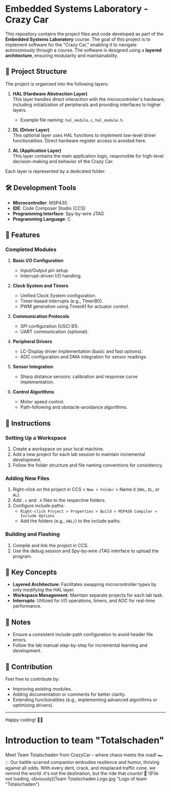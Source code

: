 # Embedded Systems Laboratory - Crazy Car

This repository contains the project files and code developed as part of the **Embedded Systems Laboratory** course. The goal of this project is to implement software for the "Crazy Car," enabling it to navigate autonomously through a course. The software is designed using a **layered architecture**, ensuring modularity and maintainability.

## 📂 Project Structure

The project is organized into the following layers:

1. **HAL (Hardware Abstraction Layer)**  
   This layer handles direct interaction with the microcontroller's hardware, including initialization of peripherals and providing interfaces to higher layers.  
   - Example file naming: `hal_module.c`, `hal_module.h`.

2. **DL (Driver Layer)**  
   This optional layer uses HAL functions to implement low-level driver functionalities. Direct hardware register access is avoided here.

3. **AL (Application Layer)**  
   This layer contains the main application logic, responsible for high-level decision-making and behavior of the Crazy Car.

Each layer is represented by a dedicated folder:

## 🛠 Development Tools

- **Microcontroller**: MSP430
- **IDE**: Code Composer Studio (CCS)
- **Programming Interface**: Spy-by-wire JTAG
- **Programming Language**: C

## 🚀 Features

### Completed Modules
1. **Basic I/O Configuration**  
   - Input/Output pin setup.
   - Interrupt-driven I/O handling.

2. **Clock System and Timers**  
   - Unified Clock System configuration.  
   - Timer-based interrupts (e.g., TimerB0).  
   - PWM generation using TimerA1 for actuator control.

3. **Communication Protocols**  
   - SPI configuration (USCI B1).  
   - UART communication (optional).

4. **Peripheral Drivers**  
   - LC-Display driver implementation (basic and fast options).  
   - ADC configuration and DMA integration for sensor readings.

5. **Sensor Integration**  
   - Sharp distance sensors: calibration and response curve implementation.  

6. **Control Algorithms**  
   - Motor speed control.  
   - Path-following and obstacle-avoidance algorithms.

## 📖 Instructions

### Setting Up a Workspace
1. Create a workspace on your local machine.  
2. Add a new project for each lab session to maintain incremental development.  
3. Follow the folder structure and file naming conventions for consistency.  

### Adding New Files
1. Right-click on the project in CCS > `New > Folder` > Name it (`HAL`, `DL`, or `AL`).  
2. Add `.c` and `.h` files to the respective folders.  
3. Configure include paths:  
   - `Right-click Project > Properties > Build > MSP430 Compiler > Include Options`  
   - Add the folders (e.g., `HAL/`) to the include paths.

### Building and Flashing
1. Compile and link the project in CCS.  
2. Use the debug session and Spy-by-wire JTAG interface to upload the program.  

## 🌟 Key Concepts

- **Layered Architecture**: Facilitates swapping microcontroller types by only modifying the HAL layer.
- **Workspace Management**: Maintain separate projects for each lab task.
- **Interrupts**: Utilized for I/O operations, timers, and ADC for real-time performance.

## 📝 Notes

- Ensure a consistent include-path configuration to avoid header file errors.  
- Follow the lab manual step-by-step for incremental learning and development.  

## 🤝 Contribution

Feel free to contribute by:
- Improving existing modules.
- Adding documentation or comments for better clarity.
- Extending functionalities (e.g., implementing advanced algorithms or optimizing drivers).

---

Happy coding! 🚗✨

# Introduction to team "Totalschaden"
Meet Team Totalschaden from CrazyCar – where chaos meets the road! 🏎️💥 Our battle-scarred companion embodies resilience and humor, thriving against all odds. With every dent, crack, and misplaced traffic cone, we remind the world: it's not the destination, but the ride that counts! 🚦
![File not loading, obviously](Team Totalschaden Logo.jpg "Logo of team "Totalschaden")
